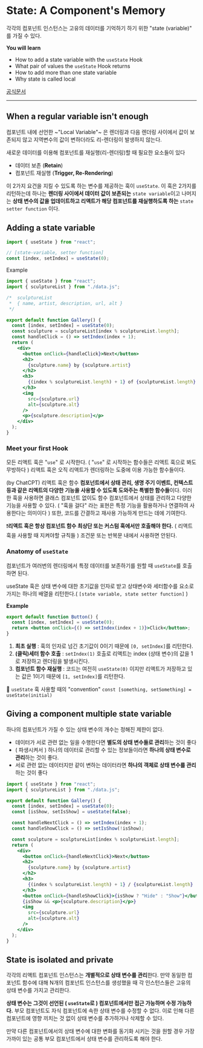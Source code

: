 # State: A Component's Memory

각각의 컴포넌트 인스턴스는 고유의 데이터를 기억하기 하기 위한 "state (variable)" 를 가질 수 있다.

**You will learn**

- How to add a state variable with the `useState` Hook
- What pair of values the `useState` Hook returns
- How to add more than one state variable
- Why state is called local

[공식문서](https://react.dev/learn/state-a-components-memory)

---

## When a regular variable isn't enough

컴포넌트 내에 선언한 ~"Local Variable"~ 은 렌더링과 다음 렌더링 사이에서 값이 보존되지 않고 지역변수의 값이 변하더라도 리-렌더링이 발생하지 않는다.

새로운 데이터를 이용해 컴포넌트를 재실행(리-렌더링)할 때 필요한 요소들이 있다

- 데이터 보존 (**Retain**)
- 컴포넌트 재실행 (**Trigger, Re-Rendering**)

이 2가지 요건을 지킬 수 있도록 하는 변수를 제공하는 훅이 `useState`. 이 훅은 2가지를 리턴하는데 하나는 **렌더링 사이에서 데이터 값이 보존되는** `state variable`이고 나머지는 **상태 변수의 값을 업데이트하고 리액트가 해당 컴포넌트를 재실행하도록 하는** `state setter function` 이다.

## Adding a state variable

```jsx
import { useState } from "react";

// [state-variable, setter function]
const [index, setIndex] = useState(0);
```

Example

```jsx
import { useState } from "react";
import { sculptureList } from "./data.js";

/*  sculptureList
 *  { name, artist, description, url, alt }
 */

export default function Gallery() {
  const [index, setIndex] = useState(0);
  const sculpture = sculptureList[index % sculptureList.length];
  const handleClick = () => setIndex(index + 1);
  return (
    <div>
      <button onClick={handleClick}>Next</button>
      <h2>
        {sculpture.name} by {sculpture.artist}
      </h2>
      <h3>
        {(index % sculptureList.length) + 1} of {sculptureList.length}
      </h3>
      <img
        src={sculpture.url}
        alt={sculpture.alt}
      />
      <p>{sculpture.description}</p>
    </div>
  );
}
```

### Meet your first Hook

모든 리액트 훅은 "`use`" 로 시작한다. ( "`use`" 로 시작하는 함수들은 리액트 훅으로 봐도 무방하다 ) 리액트 훅은 오직 리액트가 렌더링하는 도중에 이용 가능한 함수들이다.

(by ChatCPT) 리액트 훅은 함수 **컴포넌트에서 상태 관리, 생명 주기 이벤트, 컨텍스트 등과 같은 리액트의 다양한 기능을 사용할 수 있도록 도와주는 특별한 함수들**이다. 이러한 훅을 사용하면 클래스 컴포넌트 없이도 함수 컴포넌트에서 상태를 관리하고 다양한 기능을 사용할 수 있다. ( "훅을 걸다" 라는 표현은 특정 기능을 활용하거나 연결하여 사용한다는 의미이다 ) 또한, 코드를 간결하고 재사용 가능하게 만드는 데에 기여한다.

❗️**리액트 훅은 항상 컴포넌트 함수 최상단 또는 커스텀 훅에서만 호출해야 한다.** ( 리액트 훅을 사용할 때 지켜야할 규칙들 ) 조건문 또는 반복문 내에서 사용하면 안된다.

### Anatomy of `useState`

컴포넌트가 여러번의 렌더링에서 특정 데이터를 보존하기를 원할 때 `useState`를 호출하면 된다.

useState 훅은 상태 변수에 대한 초기값을 인자로 받고 상태변수와 세터함수를 요소로 가지는 하나의 배열을 리턴한다.( `[state variable, state setter function]` )

**Example**

```jsx
export default function Button() {
  const [index, setIndex] = useState(0);
  return <button onClick={() => setIndex(index + 1)}>Click</button>;
}
```

1. **최초 실행** : 훅의 인자로 넘긴 초기값이 0이기 때문에 `[0, setIndex]`를 리턴한다.
2. **(클릭)세터 함수 호출** : `setIndex(1)` 호출로 리액트는 index (상태 변수)의 값을 1로 저장하고 렌더링을 발생시킨다.
3. **컴포넌트 함수 재실행** : 코드는 여전히 `useState(0)` 이지만 리액트가 저장하고 있는 값은 1이기 때문에 `[1, setIndex]`를 리턴한다.

📜 `useState` 훅 사용할 때의 "convention" `const [something, setSomething] = useState(initial)`

## Giving a component multiple state variable

하나의 컴포넌트가 가질 수 있는 상태 변수의 개수는 정해진 제한이 없다.

- 데이터가 서로 관련 없는 일을 수행한다면 **별도의 상태 변수들로 관리**하는 것이 좋다
- ( 파생시켜서 ) 하나의 데이터로 관리할 수 있는 정보들이라면 **하나의 상태 변수로 관리**하는 것이 좋다.
- 서로 관련 없는 데이터지만 같이 변하는 데이터라면 **하나의 객체로 상태 변수를 관리**하는 것이 좋다

```jsx
import { useState } from "react";
import { sculptureList } from "./data.js";

export default function Gallery() {
  const [index, setIndex] = useState(0);
  const [isShow, setIsShow] = useState(false);

  const handleNextClick = () => setIndex(index + 1);
  const handleShowClick = () => setIsShow(!isShow);

  const sculpture = sculptureList[index % sculptureList.length];
  return (
    <div>
      <button onClick={handleNextClick}>Next</button>
      <h2>
        {sculpture.name} by {sculpture.artist}
      </h2>
      <h3>
        {(index % sculptureList.length) + 1} / {sculptureList.length}
      </h3>
      <button onClick={handleShowClick}>{isShow ? "Hide" : "Show"}</button>
      {isShow && <p>{sculpture.description}</p>}
      <img
        src={sculpture.url}
        alt={sculpture.alt}
      />
    </div>
  );
}
```

## State is isolated and private

각각의 리액트 컴포넌트 인스턴스는 **개별적으로 상태 변수를 관리**한다. 만약 동일한 컴포넌트 함수에 대해 N개의 컴포넌트 인스턴스를 생성했을 때 각 인스턴스들은 고유의 상태 변수를 가지고 관리한다.

**상태 변수는 그것이 선언된 ( `useState`로 ) 컴포넌트에서만 접근 가능하며 수정 가능하다.** 부모 컴포넌트도 자식 컴포넌트에 속한 상태 변수를 수정할 수 없다. 이로 인해 다른 컴포넌트에 영향 끼치는 것 없이 상태 변수를 추가하거나 삭제할 수 있다.

만약 다른 컴포넌트에서의 상태 변수에 대한 변화를 동기화 시키는 것을 원할 경우 가장 가까이 있는 공통 부모 컴포넌트에서 상태 변수를 관리하도록 해야 한다.
